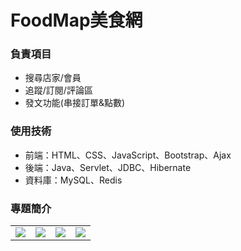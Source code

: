 # FoodMap美食網
### 負責項目  
* 搜尋店家/會員  
* 追蹤/訂閱/評論區  
* 發文功能(串接訂單&點數)  
### 使用技術  
* 前端：HTML、CSS、JavaScript、Bootstrap、Ajax
* 後端：Java、Servlet、JDBC、Hibernate
* 資料庫：MySQL、Redis
### 專題簡介
<table>
<tr>
<td><img src="https://github.com/alan60108789/CHIANG-CJ/blob/a38fb0b5e1103a2a9e1b813139a2bd2cbf6a49d8/%E5%AE%8C%E6%88%90%E8%A9%95%E8%AB%96%E5%9C%961.JPG"></td>
<td><img src="https://github.com/alan60108789/CHIANG-CJ/blob/a38fb0b5e1103a2a9e1b813139a2bd2cbf6a49d8/%E5%AE%8C%E6%88%90%E8%A9%95%E8%AB%96%E5%9C%961.JPG"></td>
<td><img src="https://github.com/alan60108789/CHIANG-CJ/blob/a38fb0b5e1103a2a9e1b813139a2bd2cbf6a49d8/%E5%AE%8C%E6%88%90%E8%A9%95%E8%AB%96%E5%9C%961.JPG"></td>
<td><img src="https://github.com/alan60108789/CHIANG-CJ/blob/a38fb0b5e1103a2a9e1b813139a2bd2cbf6a49d8/%E5%AE%8C%E6%88%90%E8%A9%95%E8%AB%96%E5%9C%961.JPG"></td>
</tr>
</table>
